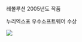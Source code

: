 레볼루션 2005년도 작품

누리엑스포 우수소프트웨어 수상

<img src="https://github.com/Revolution-Game-Club/Online-ActionGame-JumpingAnimal-Client/blob/master/LoginBackground.png">
